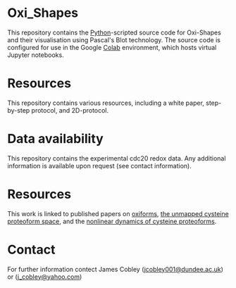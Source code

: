 # Oxi_Shapes
This repository contains the [Python](https://www.python.org/)-scripted source code for Oxi-Shapes and their visualisation using Pascal's Blot technology. The source code is configured for use in the Google [Colab](https://colab.google/) environment, which hosts virtual Jupyter notebooks.
# Resources 
This repository contains various resources, including a white paper, step-by-step protocol, and 2D-protocol. 
# Data availability
This repository contains the experimental cdc20 redox data. Any additional information is available upon request (see contact information).
# Resources
This work is linked to published papers on [oxiforms](https://onlinelibrary.wiley.com/doi/full/10.1002/bies.202200248), [the unmapped cysteine proteoform space](https://journals.physiology.org/doi/abs/10.1152/ajpcell.00152.2024), and the [nonlinear dynamics of cysteine proteoforms](https://www.sciencedirect.com/science/article/pii/S2213231725000369).
# Contact
For further information contect James Cobley (jcobley001@dundee.ac.uk) or (j_cobley@yahoo.com)
